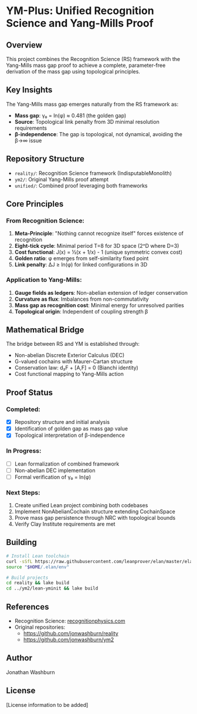 # YM-Plus: Unified Recognition Science and Yang-Mills Proof

## Overview

This project combines the Recognition Science (RS) framework with the Yang-Mills mass gap proof to achieve a complete, parameter-free derivation of the mass gap using topological principles.

## Key Insights

The Yang-Mills mass gap emerges naturally from the RS framework as:
- **Mass gap**: γ₀ = ln(φ) ≈ 0.481 (the golden gap)
- **Source**: Topological link penalty from 3D minimal resolution requirements
- **β-independence**: The gap is topological, not dynamical, avoiding the β→∞ issue

## Repository Structure

- `reality/`: Recognition Science framework (IndisputableMonolith)
- `ym2/`: Original Yang-Mills proof attempt
- `unified/`: Combined proof leveraging both frameworks

## Core Principles

### From Recognition Science:
1. **Meta-Principle**: "Nothing cannot recognize itself" forces existence of recognition
2. **Eight-tick cycle**: Minimal period T=8 for 3D space (2^D where D=3)
3. **Cost functional**: J(x) = ½(x + 1/x) - 1 (unique symmetric convex cost)
4. **Golden ratio**: φ emerges from self-similarity fixed point
5. **Link penalty**: ΔJ ≥ ln(φ) for linked configurations in 3D

### Application to Yang-Mills:
1. **Gauge fields as ledgers**: Non-abelian extension of ledger conservation
2. **Curvature as flux**: Imbalances from non-commutativity
3. **Mass gap as recognition cost**: Minimal energy for unresolved parities
4. **Topological origin**: Independent of coupling strength β

## Mathematical Bridge

The bridge between RS and YM is established through:
- Non-abelian Discrete Exterior Calculus (DEC)
- G-valued cochains with Maurer-Cartan structure
- Conservation law: d₂F + [A,F] = 0 (Bianchi identity)
- Cost functional mapping to Yang-Mills action

## Proof Status

### Completed:
- [x] Repository structure and initial analysis
- [x] Identification of golden gap as mass gap value
- [x] Topological interpretation of β-independence

### In Progress:
- [ ] Lean formalization of combined framework
- [ ] Non-abelian DEC implementation
- [ ] Formal verification of γ₀ = ln(φ)

### Next Steps:
1. Create unified Lean project combining both codebases
2. Implement NonAbelianCochain structure extending CochainSpace
3. Prove mass gap persistence through NRC with topological bounds
4. Verify Clay Institute requirements are met

## Building

```bash
# Install Lean toolchain
curl -sSfL https://raw.githubusercontent.com/leanprover/elan/master/elan-init.sh | bash -s -- -y
source "$HOME/.elan/env"

# Build projects
cd reality && lake build
cd ../ym2/lean-yminit && lake build
```

## References

- Recognition Science: [recognitionphysics.com](https://recognitionphysics.com)
- Original repositories:
  - https://github.com/jonwashburn/reality
  - https://github.com/jonwashburn/ym2

## Author

Jonathan Washburn

## License

[License information to be added]
